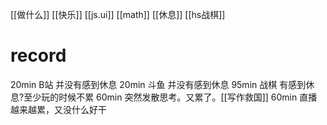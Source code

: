 [[做什么]]
[[快乐]]
[[js.ui]]
[[math]]
[[休息]]
[[hs战棋]]

# record
20min B站 并没有感到休息
20min 斗鱼 并没有感到休息
95min 战棋 有感到休息?至少玩的时候不累
60min 突然发散思考。又累了。[[写作救国]]
60min 直播 越来越累，又没什么好干
